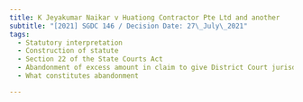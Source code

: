 ```yaml
---
title: K Jeyakumar Naikar v Huationg Contractor Pte Ltd and another
subtitle: "[2021] SGDC 146 / Decision Date: 27\_July\_2021"
tags:
  - Statutory interpretation
  - Construction of statute
  - Section 22 of the State Courts Act
  - Abandonment of excess amount in claim to give District Court jurisdiction
  - What constitutes abandonment

---
```

